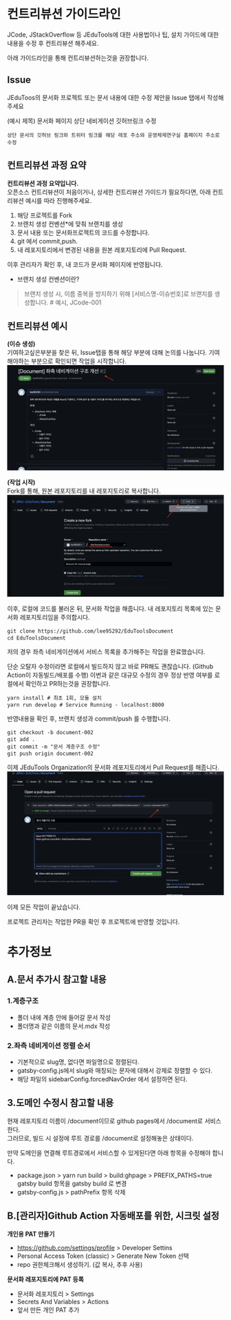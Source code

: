 # 컨트리뷰션 가이드라인

JCode, JStackOverflow 등 JEduTools에 대한 사용법이나 팁, 설치 가이드에 대한 내용을 수정 후 컨트리뷰션 해주세요.

아래 가이드라인을 통해 컨트리뷰션하는것을 권장합니다. 

## Issue

JEduToos의 문서화 프로젝트 또는 문서 내용에 대한 수정 제안을 Issue 탭에서 작성해주세요

(예시 제목) 문서화 페이지 상단 네비게이션 깃허브링크 수정
```
상단 문서의 깃허브 링크와 트위터 링크를 해당 레포 주소와 운영체제연구실 홈페이지 주소로 수정
```

## 컨트리뷰션 과정 요약

**컨트리뷰션 과정 요약입니다.**  
오픈소스 컨트리뷰션이 처음이거나, 상세한 컨트리뷰션 가이드가 필요하다면, 아래 컨트리뷰션 예시를 따라 진행해주세요.

1) 해당 프로젝트를 Fork
2) 브랜치 생성 컨벤션*에 맞춰 브랜치를 생성
3) 문서 내용 또는 문서화프로젝트의 코드를 수정합니다.
4) git 에서 commit,push.
5) 내 레포지토리에서 변경된 내용을 원본 레포지토리에 Pull Request.

이후 관리자가 확인 후, 내 코드가 문서화 페이지에 반영됩니다. 

* 브랜치 생성 컨벤션이란?
> 브랜치 생성 시, 이름 중복을 방지하기 위해 [서비스명-이슈번호]로 브랜치를 생성합니다. # 예시, JCode-001


## 컨트리뷰션 예시

**(이슈 생성)**   
기여하고싶은부분을 찾은 뒤, Issue탭을 통해 해당 부분에 대해 논의를 나눕니다. 기여해야하는 부분으로 확인되면 작업을 시작합니다.   
![img_2](./images/CONTRIBUTING/contributing_2.png)

**(작업 시작)**  
Fork를 통해, 원본 레포지토리를 내 레포지토리로 복사합니다.  
![img_1](./images/CONTRIBUTING/contributing_1.png)


이후, 로컬에 코드를 불러온 뒤, 문서화 작업을 해줍니다. 내 레포지토리 목록에 있는 문서화 레포지토리임을 주의합시다.
```
git clone https://github.com/lee95292/EduToolsDocument
cd EduToolsDocument
```

저의 경우 좌측 네비게이션에서 서비스 목록을 추가해주는 작업을 완료했습니다. 

단순 오탈자 수정이라면 로컬에서 빌드하지 않고 바로 PR해도 괜찮습니다. (Github Action이 자동빌드/배포를 수행)
이번과 같은 대규모 수정의 경우 정상 반영 여부를 로컬에서 확인하고 PR하는것을 권장합니다.

```
yarn install # 최초 1회, 모듈 설치
yarn run develop # Service Running - localhost:8000
```

반영내용을 확인 후, 브랜치 생성과 commit/push 를 수행합니다. 
```
git checkout -b document-002
git add .
git commit -m "문서 계층구조 수정"
git push origin document-002
```

이제 JEduTools Organization의 문서화 레포지토리에서 Pull Request를 해줍니다. 
![img_3](./images/CONTRIBUTING/contributing_3.png)

이제 모든 작업이 끝났습니다.

프로젝트 관리자는 작업한 PR을 확인 후 프로젝트에 반영할 것입니다.

# 추가정보

## A.문서 추가시 참고할 내용

### 1.계층구조
* 폴더 내에 계층 안에 들어갈 문서 작성
* 폴더명과 같은 이름의 문서.mdx 작성

### 2.좌측 네비게이션 정렬 순서
* 기본적으로 slug명, 없다면 파일명으로 정렬된다.
* gatsby-config.js에서 slug와 매칭되는 문자에 대해서 강제로 정렬할 수 있다.
 * 해당 파일의 sidebarConfig.forcedNavOrder 에서 설정하면 된다. 


## 3.도메인 수정시 참고할 내용
현재 레포지토리 이름이 /document이므로 github pages에서 /document로 서비스한다.   
그러므로, 빌드 시 설정에 루트 경로를 /document로 설정해놓은 상태이다.  

만약 도메인을 연결해 루트경로에서 서비스할 수 있게된다면 아래 항목을 수정해야 합니다.
* package.json > yarn run build > build:ghpage > PREFIX_PATHS=true gatsby build 항목을 gatsby build 로 변경
* gatsby-config.js > pathPrefix 항목 삭제


## B.[관리자]Github Action 자동배포를 위한, 시크릿 설정

**개인용 PAT 만들기**
* https://github.com/settings/profile > Developer Settins
* Personal Access Token (classic) > Generate New Token 선택
* repo 권한체크해서 생성하기. (값 복사, 추후 사용) 

**문서화 레포지토리에 PAT 등록**
* 문서화 레포지토리 > Settings
* Secrets And Variables > Actions
* 앞서 만든 개인 PAT 추가